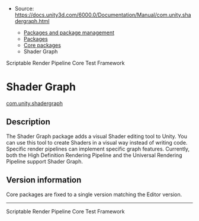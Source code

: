 * Source: https://docs.unity3d.com/6000.0/Documentation/Manual/com.unity.shadergraph.html

  * [Packages and package management](https://docs.unity3d.com/6000.0/Documentation/Manual/PackagesList.html)
  * [Packages](https://docs.unity3d.com/6000.0/Documentation/Manual/Packages-all.html)
  * [Core packages](https://docs.unity3d.com/6000.0/Documentation/Manual/pack-core.html)
  * Shader Graph 


[](https://docs.unity3d.com/6000.0/Documentation/Manual/com.unity.render-pipelines.core.html)
Scriptable Render Pipeline Core 
[](https://docs.unity3d.com/6000.0/Documentation/Manual/com.unity.test-framework.html)
Test Framework 
# Shader Graph
[com.unity.shadergraph](https://docs.unity3d.com/Packages/com.unity.shadergraph@17.0/manual/index.html)
## Description
The Shader Graph package adds a visual Shader editing tool to Unity. You can use this tool to create Shaders in a visual way instead of writing code. Specific render pipelines can implement specific graph features. Currently, both the High Definition Rendering Pipeline and the Universal Rendering Pipeline support Shader Graph. 
## Version information
Core packages are fixed to a single version matching the Editor version.
* * *
[](https://docs.unity3d.com/6000.0/Documentation/Manual/com.unity.render-pipelines.core.html)
Scriptable Render Pipeline Core 
[](https://docs.unity3d.com/6000.0/Documentation/Manual/com.unity.test-framework.html)
Test Framework 
